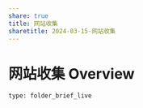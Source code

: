 ```yaml
---
share: true
title: 网站收集
sharetitle: 2024-03-15-网站收集
---
```



# 网站收集 Overview
 
```ccard
type: folder_brief_live
```
 
